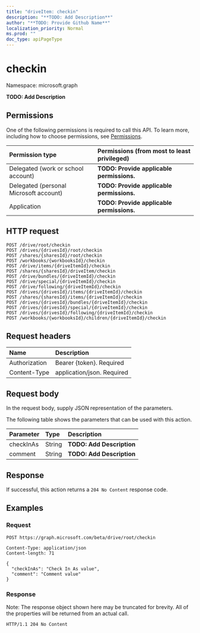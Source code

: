 ```yaml
---
title: "driveItem: checkin"
description: "**TODO: Add Description**"
author: "**TODO: Provide Github Name**"
localization_priority: Normal
ms.prod: ""
doc_type: apiPageType
---
```


# checkin

Namespace: microsoft.graph

**TODO: Add Description**

## Permissions
One of the following permissions is required to call this API. To learn more, including how to choose permissions, see [Permissions](/concepts/permissions-reference.md).

|Permission type|Permissions (from most to least privileged)|
|:---|:---|
|Delegated (work or school account)|**TODO: Provide applicable permissions.**|
|Delegated (personal Microsoft account)|**TODO: Provide applicable permissions.**|
|Application|**TODO: Provide applicable permissions.**|

## HTTP request
<!-- {
  "blockType": "ignored"
}
-->
``` http
POST /drive/root/checkin
POST /drives/{drivesId}/root/checkin
POST /shares/{sharesId}/root/checkin
POST /workbooks/{workbooksId}/checkin
POST /drive/items/{driveItemId}/checkin
POST /shares/{sharesId}/driveItem/checkin
POST /drive/bundles/{driveItemId}/checkin
POST /drive/special/{driveItemId}/checkin
POST /drive/following/{driveItemId}/checkin
POST /drives/{drivesId}/items/{driveItemId}/checkin
POST /shares/{sharesId}/items/{driveItemId}/checkin
POST /drives/{drivesId}/bundles/{driveItemId}/checkin
POST /drives/{drivesId}/special/{driveItemId}/checkin
POST /drives/{drivesId}/following/{driveItemId}/checkin
POST /workbooks/{workbooksId}/children/{driveItemId}/checkin
```

## Request headers
|Name|Description|
|:---|:---|
|Authorization|Bearer {token}. Required|
|Content-Type|application/json. Required|

## Request body
In the request body, supply JSON representation of the parameters.

The following table shows the parameters that can be used with this action.

|Parameter|Type|Description|
|:---|:---|:---|
|checkInAs|String|**TODO: Add Description**|
|comment|String|**TODO: Add Description**|



## Response
If successful, this action returns a `204 No Content` response code.

## Examples

### Request
<!-- {
  "blockType": "request",
  "name": "driveitem_checkin"
}
-->
``` http
POST https://graph.microsoft.com/beta/drive/root/checkin

Content-Type: application/json
Content-length: 71

{
  "checkInAs": "Check In As value",
  "comment": "Comment value"
}
```

### Response
Note: The response object shown here may be truncated for brevity. All of the properties will be returned from an actual call.
<!-- {
  "blockType": "response",
  "truncated": true
}
-->
``` http
HTTP/1.1 204 No Content
```

